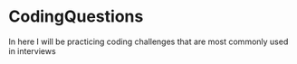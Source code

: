 # CodingQuestions
In here I will be practicing coding challenges that are most commonly used in interviews
